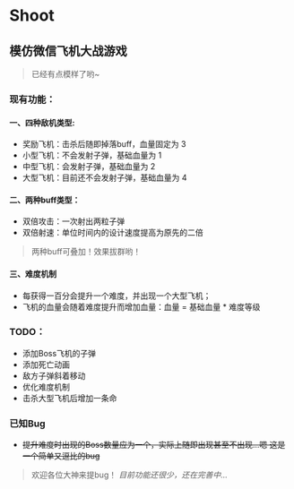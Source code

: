 # Shoot
## 模仿微信飞机大战游戏

>已经有点模样了哟~

### 现有功能： ###
#### 一、四种敌机类型: ####
- 奖励飞机：击杀后随即掉落buff，血量固定为 3
- 小型飞机：不会发射子弹，基础血量为 1
- 中型飞机：会发射子弹，基础血量为 2
- 大型飞机：目前还不会发射子弹，基础血量为 4

#### 二、两种buff类型： ####
- 双倍攻击：一次射出两粒子弹
- 双倍射速：单位时间内的设计速度提高为原先的二倍
>两种buff可叠加！效果拔群哟！

#### 三、难度机制 ####
- 每获得一百分会提升一个难度，并出现一个大型飞机；
- 飞机的血量会随着难度提升而增加血量：血量 = 基础血量 * 难度等级

### TODO： ###
- 添加Boss飞机的子弹
- 添加死亡动画
- 敌方子弹斜着移动
- 优化难度机制
- 击杀大型飞机后增加一条命

### 已知Bug ###
- ~~提升难度时出现的Boss数量应为一个，实际上随即出现甚至不出现...嗯 这是一个简单又逗比的bug~~

>欢迎各位大神来提bug！
*目前功能还很少，还在完善中...*
